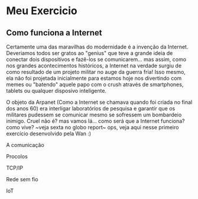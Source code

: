 # Meu Exercicio
## Como funciona a Internet

Certamente uma das maravilhas do modernidade é a invenção da Internet. Deveriamos todos ser gratos ao "genius" que teve a grande ideia de conectar dois dispositivos e fazê-los se comunicarem... mas assim, como nos grandes acontecimentos históricos, a Internet na verdade surgiu de como resultado de um projeto militar no auge da guerra fria! Isso mesmo, ela não foi projetada inicialmente para estamos hoje nos divertindo com memes ou "batendo" aquele papo com o crush através de smartphones, tablets ou qualquer disposivo inteligente. 

O objeto da Arpanet (Como a Internet se chamava quando foi criada no final dos anos 60) era interligar laboratórios de pesquisa e garantir que os militares pudessem se comunicar mesmo se sofressem um bombardeio inimigo. Cruel não é? mas vamos lá... como será que a Internet funciona? como vive? ~veja sexta no globo report~ ops, veja aqui nesse primeiro exercício desenvolvido pela Wan :)

A comunicação

Procolos

TCP/IP

Rede sem fio

IoT

